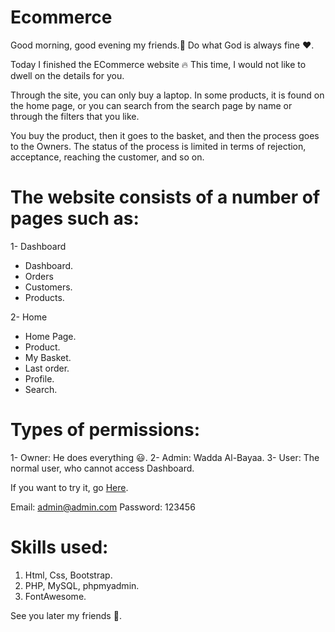 # Ecommerce
Good morning, good evening my friends.👋
 Do what God is always fine ❤.

 Today I finished the ECommerce website 🔥
 This time, I would not like to dwell on the details for you.

 Through the site, you can only buy a laptop. In some products, it is found on the home page, or you can search from the search page by name or through the filters that you like.

 You buy the product, then it goes to the basket, and then the process goes to the Owners. The status of the process is limited in terms of rejection, acceptance, reaching the customer, and so on.

 # The website consists of a number of pages such as:
 1- Dashboard
 - Dashboard.
 - Orders
 - Customers.
 - Products.

 2- Home
 - Home Page.
 - Product.
 - My Basket.
 - Last order.
 - Profile.
 - Search.

 # Types of permissions:
 1- Owner: He does everything 😃.
 2- Admin: Wadda Al-Bayaa.
 3- User: The normal user, who cannot access Dashboard.

 If you want to try it, go [Here](https://thomas-emad.ml/projects/Ecommerce/index.php).
 

 Email: admin@admin.com
 Password: 123456

 # Skills used:
 1. Html, Css, Bootstrap.
 2. PHP, MySQL, phpmyadmin.
 3. FontAwesome.

See you later my friends 👋.
